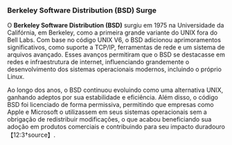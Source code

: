 ### Berkeley Software Distribution (BSD) Surge

O **Berkeley Software Distribution (BSD)** surgiu em 1975 na Universidade da Califórnia, em Berkeley, como a primeira grande variante do UNIX fora do Bell Labs. Com base no código UNIX V6, o BSD adicionou aprimoramentos significativos, como suporte a TCP/IP, ferramentas de rede e um sistema de arquivos avançado. Esses avanços permitiram que o BSD se destacasse em redes e infraestrutura de internet, influenciando grandemente o desenvolvimento dos sistemas operacionais modernos, incluindo o próprio Linux.

Ao longo dos anos, o BSD continuou evoluindo como uma alternativa UNIX, ganhando adeptos por sua estabilidade e eficiência. Além disso, o código BSD foi licenciado de forma permissiva, permitindo que empresas como Apple e Microsoft o utilizassem em seus sistemas operacionais sem a obrigação de redistribuir modificações, o que acabou beneficiando sua adoção em produtos comerciais e contribuindo para seu impacto duradouro【12:3†source】.